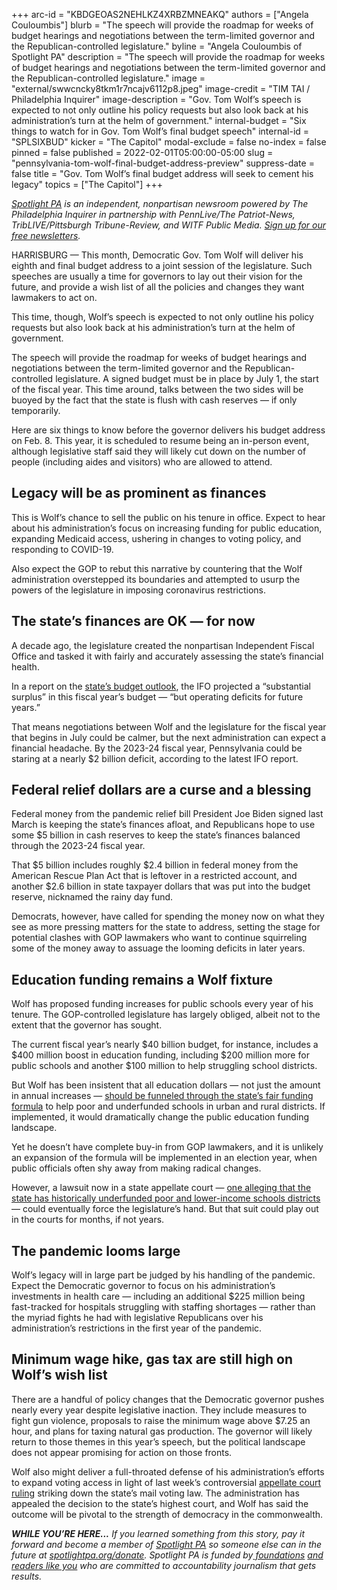 +++
arc-id = "KBDGEOAS2NEHLKZ4XRBZMNEAKQ"
authors = ["Angela Couloumbis"]
blurb = "The speech will provide the roadmap for weeks of budget hearings and negotiations between the term-limited governor and the Republican-controlled legislature."
byline = "Angela Couloumbis of Spotlight PA"
description = "The speech will provide the roadmap for weeks of budget hearings and negotiations between the term-limited governor and the Republican-controlled legislature."
image = "external/swwcncky8tkm1r7ncajv6112p8.jpeg"
image-credit = "TIM TAI / Philadelphia Inquirer"
image-description = "Gov. Tom Wolf’s speech is expected to not only outline his policy requests but also look back at his administration’s turn at the helm of government."
internal-budget = "Six things to watch for in Gov. Tom Wolf’s final budget speech"
internal-id = "SPLSIXBUD"
kicker = "The Capitol"
modal-exclude = false
no-index = false
pinned = false
published = 2022-02-01T05:00:00-05:00
slug = "pennsylvania-tom-wolf-final-budget-address-preview"
suppress-date = false
title = "Gov. Tom Wolf’s final budget address will seek to cement his legacy"
topics = ["The Capitol"]
+++

<a href="https://www.spotlightpa.org/"><i>Spotlight PA</i></a><i> is an independent, nonpartisan newsroom powered by The Philadelphia Inquirer in partnership with PennLive/The Patriot-News, TribLIVE/Pittsburgh Tribune-Review, and WITF Public Media. </i><a href="https://www.spotlightpa.org/newsletters"><i>Sign up for our free newsletters</i></a><i>.</i>

HARRISBURG — This month, Democratic Gov. Tom Wolf will deliver his eighth and final budget address to a joint session of the legislature. Such speeches are usually a time for governors to lay out their vision for the future, and provide a wish list of all the policies and changes they want lawmakers to act on.

This time, though, Wolf’s speech is expected to not only outline his policy requests but also look back at his administration’s turn at the helm of government.

The speech will provide the roadmap for weeks of budget hearings and negotiations between the term-limited governor and the Republican-controlled legislature. A signed budget must be in place by July 1, the start of the fiscal year. This time around, talks between the two sides will be buoyed by the fact that the state is flush with cash reserves — if only temporarily.

Here are six things to know before the governor delivers his budget address on Feb. 8. This year, it is scheduled to resume being an in-person event, although legislative staff said they will likely cut down on the number of people (including aides and visitors) who are allowed to attend.

<script src="https://www.spotlightpa.org/embed.js" async></script><div data-spl-embed-version="1" data-spl-src="https://www.spotlightpa.org/embeds/newsletter/"></div>

## Legacy will be as prominent as finances

This is Wolf’s chance to sell the public on his tenure in office. Expect to hear about his administration’s focus on increasing funding for public education, expanding Medicaid access, ushering in changes to voting policy, and responding to COVID-19.

Also expect the GOP to rebut this narrative by countering that the Wolf administration overstepped its boundaries and attempted to usurp the powers of the legislature in imposing coronavirus restrictions.

## The state’s finances are OK — for now

A decade ago, the legislature created the nonpartisan Independent Fiscal Office and tasked it with fairly and accurately assessing the state’s financial health.

In a report on the <a href="https://web.archive.org/20220118184045/http://www.ifo.state.pa.us/download.cfm?file=Resources/Documents/Five_Year_Outlook_2021.pdf">state’s budget outlook</a>, the IFO projected a “substantial surplus” in this fiscal year’s budget — “but operating deficits for future years.”

That means negotiations between Wolf and the legislature for the fiscal year that begins in July could be calmer, but the next administration can expect a financial headache. By the 2023-24 fiscal year, Pennsylvania could be staring at a nearly $2 billion deficit, according to the latest IFO report.

## Federal relief dollars are a curse and a blessing

Federal money from the pandemic relief bill President Joe Biden signed last March is keeping the state’s finances afloat, and Republicans hope to use some $5 billion in cash reserves to keep the state’s finances balanced through the 2023-24 fiscal year.

That $5 billion includes roughly $2.4 billion in federal money from the American Rescue Plan Act that is leftover in a restricted account, and another $2.6 billion in state taxpayer dollars that was put into the budget reserve, nicknamed the rainy day fund.

Democrats, however, have called for spending the money now on what they see as more pressing matters for the state to address, setting the stage for potential clashes with GOP lawmakers who want to continue squirreling some of the money away to assuage the looming deficits in later years.

## Education funding remains a Wolf fixture

Wolf has proposed funding increases for public schools every year of his tenure. The GOP-controlled legislature has largely obliged, albeit not to the extent that the governor has sought.

The current fiscal year’s nearly $40 billion budget, for instance, includes a $400 million boost in education funding, including $200 million more for public schools and another $100 million to help struggling school districts.

But Wolf has been insistent that all education dollars — not just the amount in annual increases — <a href="https://www.spotlightpa.org/news/2021/02/pennsylvania-education-tom-wolf-budget-funding-formula-hold-harmless/">should be funneled through the state’s fair funding formula</a> to help poor and underfunded schools in urban and rural districts. If implemented, it would dramatically change the public education funding landscape.

Yet he doesn’t have complete buy-in from GOP lawmakers, and it is unlikely an expansion of the formula will be implemented in an election year, when public officials often shy away from making radical changes.

However, a lawsuit now in a state appellate court — <a href="https://www.inquirer.com/news/pennsylvania-school-funding-trial-testimony-20220126.html">one alleging that the state has historically underfunded poor and lower-income schools districts</a> — could eventually force the legislature’s hand. But that suit could play out in the courts for months, if not years.

## The pandemic looms large

Wolf’s legacy will in large part be judged by his handling of the pandemic. Expect the Democratic governor to focus on his administration’s investments in health care — including an additional $225 million being fast-tracked for hospitals struggling with staffing shortages — rather than the myriad fights he had with legislative Republicans over his administration’s restrictions in the first year of the pandemic.

<script src="https://www.spotlightpa.org/embed.js" async></script><div data-spl-embed-version="1" data-spl-src="https://www.spotlightpa.org/embeds/donate/"></div>

## Minimum wage hike, gas tax are still high on Wolf’s wish list

There are a handful of policy changes that the Democratic governor pushes nearly every year despite legislative inaction. They include measures to fight gun violence, proposals to raise the minimum wage above $7.25 an hour, and plans for taxing natural gas production. The governor will likely return to those themes in this year’s speech, but the political landscape does not appear promising for action on those fronts.

Wolf also might deliver a full-throated defense of his administration’s efforts to expand voting access in light of last week’s controversial <a href="https://www.spotlightpa.org/news/2022/01/pennsylvania-mail-voting-unconstitutional-supreme-court-appeal/">appellate court ruling</a> striking down the state’s mail voting law. The administration has appealed the decision to the state’s highest court, and Wolf has said the outcome will be pivotal to the strength of democracy in the commonwealth.

<i><b>WHILE YOU’RE HERE...</b></i><i> If you learned something from this story, pay it forward and become a member of </i><a href="https://www.spotlightpa.org/"><i>Spotlight PA</i></a><i> so someone else can in the future at </i><a href="https://www.spotlightpa.org/donate"><i>spotlightpa.org/donate</i></a><i>. Spotlight PA is funded by</i><a href="https://www.spotlightpa.org/support"><i> foundations</i></a><i> </i><a href="https://www.spotlightpa.org/support"><i>and readers like you</i></a><i> who are committed to accountability journalism that gets results.</i>
